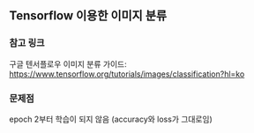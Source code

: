 ## Tensorflow 이용한 이미지 분류
### 참고 링크
구글 텐서플로우 이미지 분류 가이드: https://www.tensorflow.org/tutorials/images/classification?hl=ko
### 문제점
epoch 2부터 학습이 되지 않음 (accuracy와 loss가 그대로임)